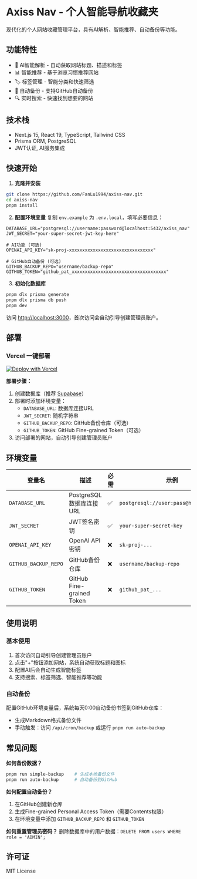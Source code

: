 # Axiss Nav - 个人智能导航收藏夹

现代化的个人网站收藏管理平台，具有AI解析、智能推荐、自动备份等功能。

## 功能特性

- 🤖 AI智能解析 - 自动获取网站标题、描述和标签
- 📊 智能推荐 - 基于浏览习惯推荐网站
- 🏷️ 标签管理 - 智能分类和快速筛选
- 💾 自动备份 - 支持GitHub自动备份
- 🔍 实时搜索 - 快速找到想要的网站

## 技术栈

- Next.js 15, React 19, TypeScript, Tailwind CSS
- Prisma ORM, PostgreSQL
- JWT认证, AI服务集成

## 快速开始

1. **克隆并安装**
```bash
git clone https://github.com/FanLu1994/axiss-nav.git
cd axiss-nav
pnpm install
```

2. **配置环境变量**
复制 `env.example` 为 `.env.local`，填写必要信息：
```env
DATABASE_URL="postgresql://username:password@localhost:5432/axiss_nav"
JWT_SECRET="your-super-secret-jwt-key-here"

# AI功能 (可选)
OPENAI_API_KEY="sk-proj-xxxxxxxxxxxxxxxxxxxxxxxxxxxxxxxx"

# GitHub自动备份 (可选)
GITHUB_BACKUP_REPO="username/backup-repo"
GITHUB_TOKEN="github_pat_xxxxxxxxxxxxxxxxxxxxxxxxxxxxxxxxxxxx"
```

3. **初始化数据库**
```bash
pnpm dlx prisma generate
pnpm dlx prisma db push
pnpm dev
```

访问 [http://localhost:3000](http://localhost:3000)，首次访问会自动引导创建管理员账户。

## 部署

### Vercel 一键部署

[![Deploy with Vercel](https://vercel.com/button)](https://vercel.com/new/clone?repository-url=https%3A%2F%2Fgithub.com%2FFanLu1994%2Faxiss-nav)

**部署步骤：**
1. 创建数据库（推荐 [Supabase](https://supabase.com/)）
2. 部署时添加环境变量：
   - `DATABASE_URL`: 数据库连接URL
   - `JWT_SECRET`: 随机字符串
   - `GITHUB_BACKUP_REPO`: GitHub备份仓库（可选）
   - `GITHUB_TOKEN`: GitHub Fine-grained Token（可选）
3. 访问部署的网站，自动引导创建管理员账户

## 环境变量

| 变量名 | 描述 | 必需 | 示例 |
|--------|------|------|------|
| `DATABASE_URL` | PostgreSQL数据库连接URL | ✅ | `postgresql://user:pass@host:5432/db` |
| `JWT_SECRET` | JWT签名密钥 | ✅ | `your-super-secret-key` |
| `OPENAI_API_KEY` | OpenAI API密钥 | ❌ | `sk-proj-...` |
| `GITHUB_BACKUP_REPO` | GitHub备份仓库 | ❌ | `username/backup-repo` |
| `GITHUB_TOKEN` | GitHub Fine-grained Token | ❌ | `github_pat_...` |

## 使用说明

### 基本使用
1. 首次访问自动引导创建管理员账户
2. 点击"+"按钮添加网站，系统自动获取标题和图标
3. 配置AI后会自动生成智能标签
4. 支持搜索、标签筛选、智能推荐等功能

### 自动备份
配置GitHub环境变量后，系统每天0:00自动备份书签到GitHub仓库：
- 生成Markdown格式备份文件
- 手动触发：访问 `/api/cron/backup` 或运行 `pnpm run auto-backup`

## 常见问题

**如何备份数据？**
```bash
pnpm run simple-backup    # 生成本地备份文件
pnpm run auto-backup      # 自动备份到GitHub
```

**如何配置自动备份？**
1. 在GitHub创建新仓库
2. 生成Fine-grained Personal Access Token（需要Contents权限）
3. 在环境变量中添加 `GITHUB_BACKUP_REPO` 和 `GITHUB_TOKEN`

**如何重置管理员密码？**
删除数据库中的用户数据：`DELETE FROM users WHERE role = 'ADMIN';`

## 许可证

MIT License
